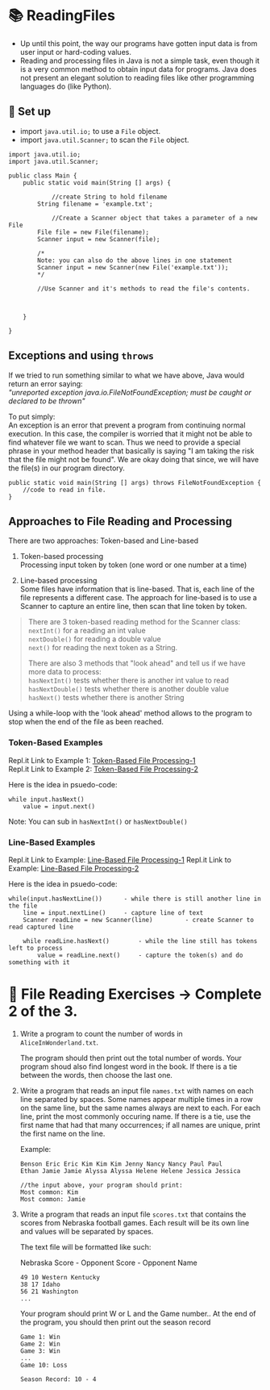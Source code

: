 # :books: ReadingFiles

- Up until this point, the way our programs have gotten input data is from user input or hard-coding values.  
- Reading and processing files in Java is not a simple task, even though it is a very common method to obtain input data for programs.  Java does not present an elegant solution to reading files like other programming languages do (like Python).  

## :wrench: Set up
- import `java.util.io;` to use a `File` object.  
- import `java.util.Scanner;` to scan the `File` object. 

```
import java.util.io;
import java.util.Scanner;

public class Main {
    public static void main(String [] args) {
    
            //create String to hold filename
        String filename = 'example.txt';
        
            //Create a Scanner object that takes a parameter of a new File
        File file = new File(filename); 
        Scanner input = new Scanner(file); 
        
        /*
        Note: you can also do the above lines in one statement
        Scanner input = new Scanner(new File('example.txt')); 
        */
        
        //Use Scanner and it's methods to read the file's contents.          
        
        

    }

}
```

## Exceptions and using `throws`  
If we tried to run something similar to what we have above, Java would return an error saying:  
    *"unreported exception java.io.FileNotFoundException; must be caught or declared to be thrown"*

To put simply:  
An exception is an error that prevent a program from continuing normal execution.  In this case, the compiler is worried that it might not be able to find whatever file we want to scan.  Thus we need to provide a special phrase in your method header that basically is saying "I am taking the risk that the file might not be found".  We are okay doing that since, we will have the file(s) in our program directory.  

```
public static void main(String [] args) throws FileNotFoundException {
    //code to read in file.  
}
```

## Approaches to File Reading and Processing  
There are two approaches:  Token-based and Line-based 

1. Token-based processing  
Processing input token by token (one word or one number at a time)  

2. Line-based processing  
Some files have information that is line-based.  That is, each line of the file represents a different case.  The approach for line-based is to use a Scanner to capture an entire line, then scan that line token by token. 

> There are 3 token-based reading method for the Scanner class:  
> `nextInt()`  for a reading an int value  
> `nextDouble()` for  reading a double value  
> `next()` for reading the next token as a String.  
>
> There are also 3 methods that "look ahead" and tell us if we have more data to process:  
> `hasNextInt()` tests whether there is another int value to read  
> `hasNextDouble()` tests whether there is another double value  
> `hasNext()` tests whether there is another String  

Using a while-loop with the 'look ahead' method allows to the program to stop when the end of the file as been reached.  

### Token-Based Examples
Repl.it Link to Example 1:  [Token-Based File Processing-1](https://repl.it/@collinholmquist/Token-Based-Processing-1#Main.java)  
Repl.it Link to Example 2:  [Token-Based File Processing-2](https://repl.it/@collinholmquist/Token-Based-Processing-2#Main.java) 

Here is the idea in psuedo-code:  
```
while input.hasNext()
    value = input.next() 
```
Note: You can sub in `hasNextInt()` or `hasNextDouble()`


### Line-Based Examples  
Repl.it Link to Example:  [Line-Based File Processing-1](https://repl.it/@collinholmquist/Line-Based-Processing-1#Main.java)
Repl.it Link to Example:  [Line-Based File Processing-2](https://repl.it/@collinholmquist/Line-Based-Processing-2#Main.java)  

Here is the idea in psuedo-code:  

```
while(input.hasNextLine())      - while there is still another line in the file  
    line = input.nextLine()     - capture line of text  
    Scanner readLine = new Scanner(line)         - create Scanner to read captured line
    
    while readLine.hasNext()        - while the line still has tokens left to process
        value = readLine.next()     - capture the token(s) and do something with it  
```


# :running: File Reading Exercises -> Complete 2 of the 3. 

1.  Write a program to count the number of words in `AliceInWonderland.txt`.  

    The program should then print out the total number of words. Your program shoud also find longest word in the book.  If there is a tie between the words, then choose the last one.  
    
    
2.  Write a program that reads an input file `names.txt` with names on each line separated by spaces.  Some names appear multiple times in a row on the same line, but the same names always        are next to each.  For each line, print the most commonly occuring name.  If there is a tie, use the first name that had that many occurrences; if all names are unique, print the first name on the line.  

    Example:  
    ```
    Benson Eric Eric Kim Kim Kim Jenny Nancy Nancy Paul Paul
    Ethan Jamie Jamie Alyssa Alyssa Helene Helene Jessica Jessica

    //the input above, your program should print: 
    Most common: Kim
    Most common: Jamie

    ```

3.  Write a program that reads an input file `scores.txt` that contains the scores from Nebraska football games.  Each result will be its own line and values will be separated by spaces.

    The text file will be formatted like such:   

    Nebraska Score - Opponent Score - Opponent Name
    
    ```
    49 10 Western Kentucky
    38 17 Idaho
    56 21 Washington
    ...
    
    ```
    Your program should print W or L and the Game number.. At the end of the program, you should then print out the season record
    ```
    Game 1: Win
    Game 2: Win 
    Game 3: Win 
    ...
    Game 10: Loss
    
    Season Record: 10 - 4
    ```

